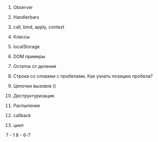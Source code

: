 1. Observer
4. Handlerbars
11. call, bind, apply, context
2. Классы
3. localStorage

5. DOM примеры
6. Остаток от деления
7. Строка со словами с пробелами. Как узнать позицию пробела?
8. Цепочки вызовов ()
9. Деструктуризация
10. Распыление
11. callback
12. цикл


7 - 1
8 - 6-7